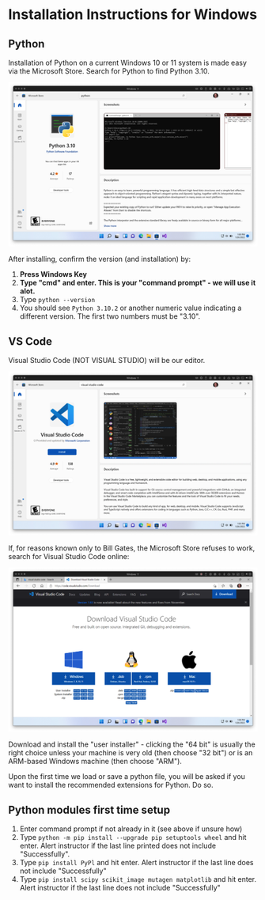 # Installation Instructions for Windows

## Python

Installation of Python on a current Windows 10 or 11 system is made easy via the Microsoft Store. Search for Python to find Python 3.10.

![Python](./msstore.png)

After installing, confirm the version (and installation) by:

1. **Press Windows Key**
2. **Type "cmd" and enter. This is your "command prompt" - we will use it alot.**
3. Type `python --version`
4. You should see `Python 3.10.2` or another numeric value indicating a different version. The first two numbers must be "3.10".

## VS Code

Visual Studio Code (NOT VISUAL STUDIO) will be our editor.

![VSCode](./vscode.png)

If, for reasons known only to Bill Gates, the Microsoft Store refuses to work, search for Visual Studio Code online:

![VSCode](./code2.png)

Download and install the "user installer" - clicking the "64 bit" is usually the right choice unless your machine is very old (then choose "32 bit") or is an ARM-based Windows machine (then choose "ARM").

Upon the first time we load or save a python file, you will be asked if you want to install the recommended extensions for Python. Do so.

## Python modules first time setup

1. Enter command prompt if not already in it (see above if unsure how)
2. Type `python -m pip install --upgrade pip setuptools wheel` and hit enter. Alert instructor if the last line printed does not include "Successfully".
3. Type `pip install PyPl` and hit enter. Alert instructor if the last line does not include "Successfully"
4. Type `pip install scipy scikit_image mutagen matplotlib` and hit enter. Alert instructor if the last line does not include "Successfully"
